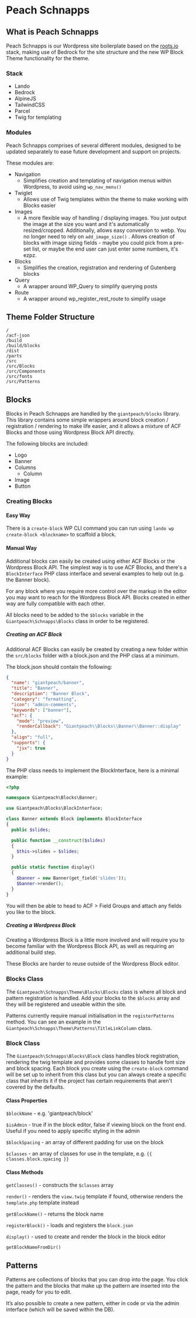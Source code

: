 # Peach Schnapps

## What is Peach Schnapps

Peach Schnapps is our Wordpress site boilerplate based on the [roots.io](http://roots.io) stack, making use of Bedrock for the site structure and the new WP Block Theme functionality for the theme.

### Stack

- Lando
- Bedrock
- AlpineJS
- TailwindCSS
- Parcel
- Twig for templating

### Modules

Peach Schnapps comprises of several different modules, designed to be updated separately to ease future development and support on projects.

These modules are:

- Navigation
  - Simplifies creation and templating of navigation menus within Wordpress, to avoid using `wp_nav_menu()`
- Twiglet
  - Allows use of Twig templates within the theme to make working with Blocks easier
- Images
  - A more flexible way of handling / displaying images. You just output the image at the size you want and it's automatically resized/cropped. Additionally, allows easy conversion to webp. You no longer need to rely on `add_image_size()` . Allows creation of blocks with image sizing fields - maybe you could pick from a pre-set list, or maybe the end user can just enter some numbers, it's ezpz.
- Blocks
  - Simplifies the creation, registration and rendering of Gutenberg blocks
- Query
  - A wrapper around WP_Query to simplify querying posts
- Route
  - A wrapper around wp_register_rest_route to simplify usage

## Theme Folder Structure

```plain
/
/acf-json
/build
/build/blocks
/dist
/parts
/src
/src/Blocks
/src/Components
/src/fonts
/src/Patterns
```

## Blocks

Blocks in Peach Schnapps are handled by the `giantpeach/blocks` library. This library contains some simple wrappers around block creation / registration / rendering to make life easier, and it allows a mixture of ACF Blocks and those using Wordpress Block API directly.

The following blocks are included:

- Logo
- Banner
- Columns
  - Column
- Image
- Button

### Creating Blocks

#### **Easy Way**

There is a `create-block` WP CLI command you can run using `lando wp create-block <blockname>` to scaffold a block.

#### **Manual Way**

Additional blocks can easily be created using either ACF Blocks or the Wordpress Block API. The simplest way is to use ACF Blocks, and there's a `BlockInterface` PHP class interface and several examples to help out (e.g. the Banner block).

For any block where you require more control over the markup in the editor you may want to reach for the Wordpress Block API. Blocks created in either way are fully compatible with each other.

All blocks need to be added to the `$blocks` variable in the `Giantpeach\Schnapps\Blocks` class in order to be registered.

##### Creating an ACF Block

Additional ACF Blocks can easily be created by creating a new folder within the `src/blocks` folder with a block.json and the PHP class at a minimum.

The block.json should contain the following:

```json
{
  "name": "giantpeach/banner",
  "title": "Banner",
  "description": "Banner Block",
  "category": "formatting",
  "icon": "admin-comments",
  "keywords": ["banner"],
  "acf": {
    "mode": "preview",
    "renderCallback": "Giantpeach\\Blocks\\Banner\\Banner::display"
  },
  "align": "full",
  "supports": {
    "jsx": true
  }
}
```

The PHP class needs to implement the BlockInterface, here is a minimal example:

```php
<?php

namespace Giantpeach\Blocks\Banner;

use Giantpeach\Blocks\BlockInterface;

class Banner extends Block implements BlockInterface
{
  public $slides;

  public function __construct($slides)
  {
    $this->slides = $slides;
  }

  public static function display()
  {
    $banner = new Banner(get_field('slides'));
    $banner->render();
  }
}
```

You will then be able to head to ACF > Field Groups and attach any fields you like to the block.

##### Creating a Wordpress Block

Creating a Wordpress Block is a little more involved and will require you to become familiar with the Wordpress Block API, as well as requiring an additional build step.

These Blocks are harder to reuse outside of the Wordpress Block editor.

### Blocks Class

The `Giantpeach\Schnapps\Theme\Blocks\Blocks` class is where all block and pattern registration is handled. Add your blocks to the `$blocks` array and they will be registered and useable within the site.

Patterns currently require manual initialisation in the `registerPatterns` method. You can see an example in the `Giantpeach\Schnapps\Theme\Patterns\TitleLinkColumn` class.

### Block Class

The `Giantpeach\Schnapps\Blocks\Block` class handles block registration, rendering the twig template and provides some classes to handle font size and block spacing. Each block you create using the `create-block` command will be set up to inherit from this class but you can always create a specific class that inherits it if the project has certain requirements that aren't covered by the defaults.

#### Class Properties

`$blockName` - e.g. 'giantpeach/block'

`$isAdmin` - true if in the block editor, false if viewing block on the front end. Useful if you need to apply specific styling in the admin

`$blockSpacing` - an array of different padding for use on the block

`$classes` - an array of classes for use in the template, e.g. `{{ classes.block.spacing }}`

#### Class Methods

`getClasses()` - constructs the `$classes` array

`render()` - renders the `view.twig` template if found, otherwise renders the `template.php` template instead

`getBlockName()` - returns the block name

`registerBlock()` - loads and registers the `block.json`

`display()` - used to create and render the block in the block editor

`getBlockNameFromDir()`

## Patterns

Patterns are collections of blocks that you can drop into the page. You click the pattern and the blocks that make up the pattern are inserted into the page, ready for you to edit.

It’s also possible to create a new pattern, either in code or via the admin interface (which will be saved within the DB).
